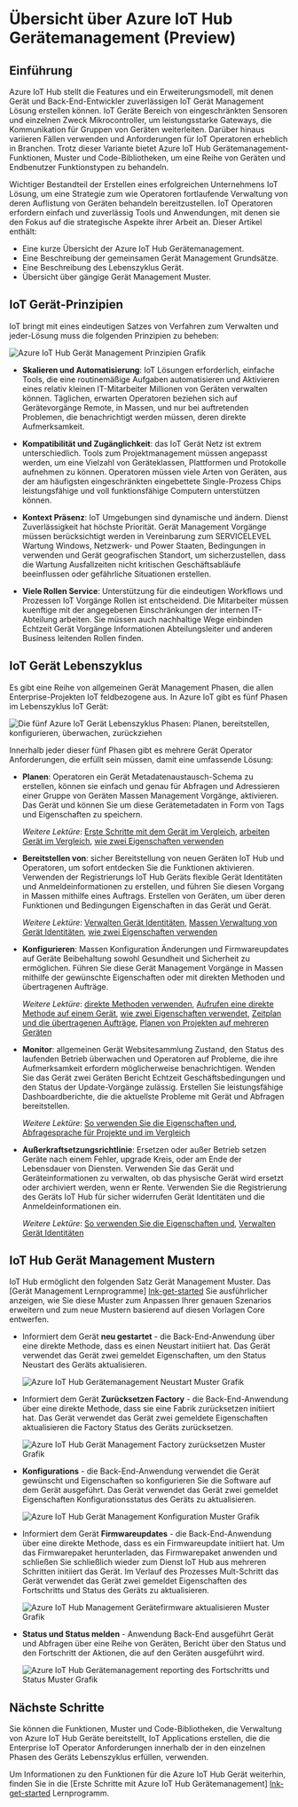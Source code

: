 <properties
 pageTitle="IoT Hub Gerät Management Übersicht | Microsoft Azure"
 description="Dieser Artikel bietet einen Überblick über die Verwaltung Azure IoT Hub Geräte: Enterprise Gerät Lebenszyklus Neustart Factory zurücksetzen Firmwareupdate Konfiguration Gerät im Vergleich Abfragen, Aufträge"
 services="iot-hub"
 documentationCenter=""
 authors="bzurcher"
 manager="timlt"
 editor=""/>

<tags
 ms.service="iot-hub"
 ms.devlang="na"
 ms.topic="get-started-article"
 ms.tgt_pltfrm="na"
 ms.workload="na"
 ms.date="10/03/2016"
 ms.author="bzurcher"/>

# <a name="overview-of-azure-iot-hub-device-management-preview"></a>Übersicht über Azure IoT Hub Gerätemanagement (Preview)

## <a name="introduction"></a>Einführung

Azure IoT Hub stellt die Features und ein Erweiterungsmodell, mit denen Gerät und Back-End-Entwickler zuverlässigen IoT Gerät Management Lösung erstellen können. IoT Geräte Bereich von eingeschränkten Sensoren und einzelnen Zweck Mikrocontroller, um leistungsstarke Gateways, die Kommunikation für Gruppen von Geräten weiterleiten.  Darüber hinaus variieren Fällen verwenden und Anforderungen für IoT Operatoren erheblich in Branchen.  Trotz dieser Variante bietet Azure IoT Hub Gerätemanagement-Funktionen, Muster und Code-Bibliotheken, um eine Reihe von Geräten und Endbenutzer Funktionstypen zu behandeln.

Wichtiger Bestandteil der Erstellen eines erfolgreichen Unternehmens IoT Lösung, um eine Strategie zum wie Operatoren fortlaufende Verwaltung von deren Auflistung von Geräten behandeln bereitzustellen. IoT Operatoren erfordern einfach und zuverlässig Tools und Anwendungen, mit denen sie den Fokus auf die strategische Aspekte ihrer Arbeit an. Dieser Artikel enthält:

- Eine kurze Übersicht der Azure IoT Hub Gerätemanagement.
- Eine Beschreibung der gemeinsamen Gerät Management Grundsätze.
- Eine Beschreibung des Lebenszyklus Gerät.
- Übersicht über gängige Gerät Management Muster.

## <a name="iot-device-management-principles"></a>IoT Gerät-Prinzipien

IoT bringt mit eines eindeutigen Satzes von Verfahren zum Verwalten und jeder-Lösung muss die folgenden Prinzipien zu beheben:

![Azure IoT Hub Gerät Management Prinzipien Grafik][img-dm_principles]

- **Skalieren und Automatisierung**: IoT Lösungen erforderlich, einfache Tools, die eine routinemäßige Aufgaben automatisieren und Aktivieren eines relativ kleinen IT-Mitarbeiter Millionen von Geräten verwalten können. Täglichen, erwarten Operatoren beziehen sich auf Gerätevorgänge Remote, in Massen, und nur bei auftretenden Problemen, die benachrichtigt werden müssen, deren direkte Aufmerksamkeit.

- **Kompatibilität und Zugänglichkeit**: das IoT Gerät Netz ist extrem unterschiedlich. Tools zum Projektmanagement müssen angepasst werden, um eine Vielzahl von Geräteklassen, Plattformen und Protokolle aufnehmen zu können. Operatoren müssen viele Arten von Geräten, aus der am häufigsten eingeschränkten eingebettete Single-Prozess Chips leistungsfähige und voll funktionsfähige Computern unterstützen können.

- **Kontext Präsenz**: IoT Umgebungen sind dynamische und ändern. Dienst Zuverlässigkeit hat höchste Priorität. Gerät Management Vorgänge müssen berücksichtigt werden in Vereinbarung zum SERVICELEVEL Wartung Windows, Netzwerk- und Power Staaten, Bedingungen in verwenden und Gerät geografischen Standort, um sicherzustellen, dass die Wartung Ausfallzeiten nicht kritischen Geschäftsabläufe beeinflussen oder gefährliche Situationen erstellen.

- **Viele Rollen Service**: Unterstützung für die eindeutigen Workflows und Prozessen IoT Vorgänge Rollen ist entscheidend. Die Mitarbeiter müssen kuenftige mit der angegebenen Einschränkungen der internen IT-Abteilung arbeiten.  Sie müssen auch nachhaltige Wege einbinden Echtzeit Gerät Vorgänge Informationen Abteilungsleiter und anderen Business leitenden Rollen finden.

## <a name="iot-device-lifecycle"></a>IoT Gerät Lebenszyklus

Es gibt eine Reihe von allgemeinen Gerät Management Phasen, die allen Enterprise-Projekten IoT feldbezogene aus. In Azure IoT gibt es fünf Phasen im Lebenszyklus IoT Gerät:

![Die fünf Azure IoT Gerät Lebenszyklus Phasen: Planen, bereitstellen, konfigurieren, überwachen, zurückziehen][img-device_lifecycle]

Innerhalb jeder dieser fünf Phasen gibt es mehrere Gerät Operator Anforderungen, die erfüllt sein müssen, damit eine umfassende Lösung:

- **Planen**: Operatoren ein Gerät Metadatenaustausch-Schema zu erstellen, können sie einfach und genau für Abfragen und Adressieren einer Gruppe von Geräten Massen Management Vorgänge, aktivieren. Das Gerät und können Sie um diese Gerätemetadaten in Form von Tags und Eigenschaften zu speichern.

    *Weitere Lektüre*: [Erste Schritte mit dem Gerät im Vergleich][lnk-twins-getstarted], [arbeiten Gerät im Vergleich][lnk-twins-devguide], [wie zwei Eigenschaften verwenden][lnk-twin-properties]

- **Bereitstellen von**: sicher Bereitstellung von neuen Geräten IoT Hub und Operatoren, um sofort entdecken Sie die Funktionen aktivieren.  Verwenden der Registrierungs IoT Hub Geräts flexible Gerät Identitäten und Anmeldeinformationen zu erstellen, und führen Sie diesen Vorgang in Massen mithilfe eines Auftrags. Erstellen von Geräten, um über deren Funktionen und Bedingungen Eigenschaften in das Gerät und Gerät.

    *Weitere Lektüre*: [Verwalten Gerät Identitäten][lnk-identity-registry], [Massen Verwaltung von Gerät Identitäten][lnk-bulk-identity], [wie zwei Eigenschaften verwenden][lnk-twin-properties]

- **Konfigurieren**: Massen Konfiguration Änderungen und Firmwareupdates auf Geräte Beibehaltung sowohl Gesundheit und Sicherheit zu ermöglichen. Führen Sie diese Gerät Management Vorgänge in Massen mithilfe der gewünschte Eigenschaften oder mit direkten Methoden und übertragenen Aufträge.

    *Weitere Lektüre*: [direkte Methoden verwenden][lnk-c2d-methods], [Aufrufen eine direkte Methode auf einem Gerät][lnk-methods-devguide], [wie zwei Eigenschaften verwendet][lnk-twin-properties], [Zeitplan und die übertragenen Aufträge][lnk-jobs], [Planen von Projekten auf mehreren Geräten][lnk-jobs-devguide]

- **Monitor**: allgemeinen Gerät Websitesammlung Zustand, den Status des laufenden Betrieb überwachen und Operatoren auf Probleme, die ihre Aufmerksamkeit erfordern möglicherweise benachrichtigen.  Wenden Sie das Gerät zwei Geräten Bericht Echtzeit Geschäftsbedingungen und den Status der Update-Vorgänge zulässig. Erstellen Sie leistungsfähige Dashboardberichte, die die aktuellste Probleme mit Gerät und Abfragen bereitstellen.

    *Weitere Lektüre*: [So verwenden Sie die Eigenschaften und][lnk-twin-properties], [Abfragesprache für Projekte und im Vergleich][lnk-query-language]

- **Außerkraftsetzungsrichtlinie**: Ersetzen oder außer Betrieb setzen Geräte nach einem Fehler, upgrade Kreis, oder am Ende der Lebensdauer von Diensten.  Verwenden Sie das Gerät und Geräteinformationen zu verwalten, ob das physische Gerät wird ersetzt oder archiviert werden, wenn er Rente. Verwenden Sie die Registrierung des Geräts IoT Hub für sicher widerrufen Gerät Identitäten und die Anmeldeinformationen ein.

    *Weitere Lektüre*: [So verwenden Sie die Eigenschaften und][lnk-twin-properties], [Verwalten Gerät Identitäten][lnk-identity-registry]

## <a name="iot-hub-device-management-patterns"></a>IoT Hub Gerät Management Mustern

IoT Hub ermöglicht den folgenden Satz Gerät Management Muster.  Das [Gerät Management Lernprogramme] [ lnk-get-started] Sie ausführlicher anzeigen, wie Sie diese Muster zum Anpassen Ihrer genauen Szenarios erweitern und zum neue Mustern basierend auf diesen Vorlagen Core entwerfen.

- Informiert dem Gerät **neu gestartet** - die Back-End-Anwendung über eine direkte Methode, dass es einen Neustart initiiert hat.  Das Gerät verwendet das Gerät zwei gemeldet Eigenschaften, um den Status Neustart des Geräts aktualisieren.

    ![Azure IoT Hub Gerätemanagement Neustart Muster Grafik][img-reboot_pattern]

- Informiert dem Gerät **Zurücksetzen Factory** - die Back-End-Anwendung über eine direkte Methode, dass sie eine Fabrik zurücksetzen initiiert hat.  Das Gerät verwendet das Gerät zwei gemeldete Eigenschaften aktualisieren die Factory Status des Geräts zurücksetzen.

    ![Azure IoT Hub Gerät Management Factory zurücksetzen Muster Grafik][img-facreset_pattern]

- **Konfigurations** - die Back-End-Anwendung verwendet die Gerät gewünscht und Eigenschaften so konfigurieren Sie die Software auf dem Gerät ausgeführt.  Das Gerät verwendet das Gerät zwei gemeldet Eigenschaften Konfigurationsstatus des Geräts zu aktualisieren.

    ![Azure IoT Hub Gerät Management Konfiguration Muster Grafik][img-config_pattern]

- Informiert dem Gerät **Firmwareupdates** - die Back-End-Anwendung über eine direkte Methode, dass es ein Firmwareupdate initiiert hat.  Um das Firmwarepaket herunterladen, das Firmwarepaket anwenden und schließen Sie schließlich wieder zum Dienst IoT Hub aus mehreren Schritten initiiert das Gerät.  Im Verlauf des Prozesses Mult-Schritt das Gerät verwendet das Gerät zwei gemeldet Eigenschaften des Fortschritts und Status des Geräts zu aktualisieren.

    ![Azure IoT Hub Management Gerätefirmware aktualisieren Muster Grafik][img-fwupdate_pattern]

- **Status und Status melden** - Anwendung Back-End ausgeführt Gerät und Abfragen über eine Reihe von Geräten, Bericht über den Status und den Fortschritt der Aktionen, die auf den Geräten ausgeführt wird.

    ![Azure IoT Hub Gerätemanagement reporting des Fortschritts und Status Muster Grafik][img-report_progress_pattern]

## <a name="next-steps"></a>Nächste Schritte

Sie können die Funktionen, Muster und Code-Bibliotheken, die Verwaltung von Azure IoT Hub Geräte bereitstellt, IoT Applications erstellen, die die Enterprise IoT Operator Anforderungen innerhalb der in den einzelnen Phasen des Geräts Lebenszyklus erfüllen, verwenden.

Um Informationen zu den Funktionen für die Azure IoT Hub Gerät weiterhin, finden Sie in die [Erste Schritte mit Azure IoT Hub Gerätemanagement] [ lnk-get-started] Lernprogramm.

<!-- Images and links -->
[img-dm_principles]: media/iot-hub-device-management-overview/image4.png
[img-device_lifecycle]: media/iot-hub-device-management-overview/image5.png
[img-config_pattern]: media/iot-hub-device-management-overview/configuration-pattern.png
[img-facreset_pattern]: media/iot-hub-device-management-overview/facreset-pattern.png
[img-fwupdate_pattern]: media/iot-hub-device-management-overview/fwupdate-pattern.png
[img-reboot_pattern]: media/iot-hub-device-management-overview/reboot-pattern.png
[img-report_progress_pattern]: media/iot-hub-device-management-overview/report-progress-pattern.png

[lnk-twins-devguide]: iot-hub-devguide-device-twins.md
[lnk-get-started]: iot-hub-device-management-get-started.md
[lnk-twins-getstarted]: iot-hub-node-node-twin-getstarted.md
[lnk-twin-properties]: iot-hub-node-node-twin-how-to-configure.md
[lnk-hub-getstarted]: iot-hub-csharp-csharp-getstarted.md
[lnk-identity-registry]: iot-hub-devguide-identity-registry.md
[lnk-bulk-identity]: iot-hub-bulk-identity-mgmt.md
[lnk-query-language]: iot-hub-devguide-query-language.md
[lnk-c2d-methods]: iot-hub-c2d-methods.md
[lnk-methods-devguide]: iot-hub-devguide-direct-methods.md
[lnk-jobs]: iot-hub-schedule-jobs.md
[lnk-jobs-devguide]: iot-hub-devguide-jobs.md